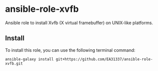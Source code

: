 # ansible-role-xvfb

Ansible role to install Xvfb (X virtual framebuffer) on UNIX-like platforms.

## Install

To install this role, you can use the following terminal command:

    ansible-galaxy install git+https://github.com/EA31337/ansible-role-xvfb.git
